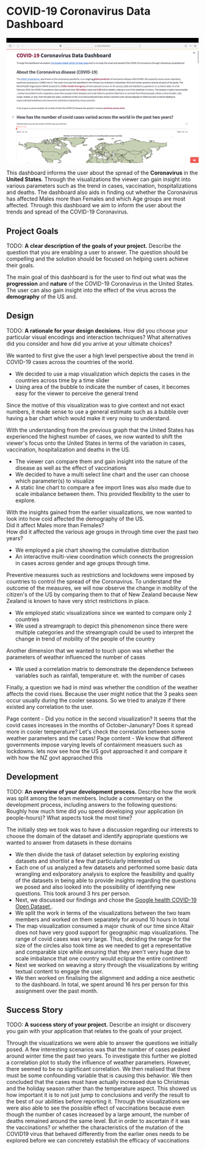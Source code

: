 # COVID-19 Coronavirus Data Dashboard

![A screenshot of the dashboard](screenshot.png)

This dashboard informs the user about the spread of the <b>Coronavirus</b> in the <b>United States</b>. Through the visualizations the viewer
can gain insight into various parameters such as the trend in cases, vaccination, hospitalizations and deaths. The dashboard also aids in 
finding out whether the Coronavirus has affected Males more than Females and which Age groups are most affected. 
Through this dashboard we aim to inform the user about the trends and spread of the 
COVID-19 Coronavirus. 

## Project Goals

TODO: **A clear description of the goals of your project.** Describe the question that you are enabling a user to answer. The question should be compelling and the solution should be focused on helping users achieve their goals. 
<p>The main goal of this dashboard is for the user to find out what was the <b>progression</b> and <b>nature</b>
of the COVID-19 Coronavirus in the United States. The user can also gain insight into the 
effect of the virus across the <b>demography</b> of the US and. </p>

## Design

TODO: **A rationale for your design decisions.** How did you choose your particular visual encodings and interaction techniques? What alternatives did you consider and how did you arrive at your ultimate choices?
<p>We wanted to first give the user a high level perspective about the trend in COVID-19 cases across the countries of the world.
<ul><li>We decided to use a map visualization which depicts the cases in the countries
across time by a time slider </li>
<li>Using area of the bubble to indicate the number of cases, it becomes easy for the viewer to perceive 
the general trend</li></ul>
Since the motive of this visualization was to give context and not exact numbers, it made sense to use a general estimate such as a bubble over having 
a bar chart which would make it very noisy to understand.</p>

<p>With the understanding from the previous graph that the United States has experienced the highest number of cases, we now wanted to shift the viewer's focus onto the United States in 
terms of the variation in cases, vaccination, hospitalization and
deaths in the US. 
<ul>
<li>The viewer can compare them and gain insight into
the nature of the disease as well as the effect of vaccinations</li>
<li> We decided to have a multi select line chart and the user can choose which parameter(s) to visualize</li>
<li>A static line chart to compare a fee import lines was also made due to scale imbalance between them. 
This provided flexibility to the user to explore.</li>
</ul></p>

<p>With the insights gained from the earlier visualizations, we now wanted to look into how coid affected the demography of the US.<br> 
Did it affect Males more than Females?  <br>
How did it affected the various age groups in through time over the past two years?<br>
<ul>
<li>We employed a pie chart showing the cumulative distribution </li>
<li>An interactive multi-view coordination which connects the progression in cases across gender and age groups through time.</li> 
</ul></p>

<p>
Preventive measures such as restrictions and lockdowns were imposed by countries to control the spread of the Coronavirus. 
To understand the outcome of the measures, we will now observe the change in moblity of the citizen's of the US by comparing
them to that of New Zealand because New Zealand is known to have very strict restrictions in place. 
<ul>
<li>We employed static visualizations since we wanted to compare only 2 countries</li>
<li>We used a streamgraph to depict this phenomenon since there were multiple categories and the streamgraph could be
used to interpret the change in trend of mobility of the people of the country</li>
</ul></p>

<p>
Another dimension that we wanted to touch upon was whether the parameters of weather influenced the number of cases
<ul>
<li>We used a correlation matrix to demonstrate the dependence between variables such as rainfall, temperature et. with 
the number of cases </li>
</ul></p>

Finally, a question we had in mind was whether the condition of the weather affects the covid rises. Because the user might notice
that the 3 peaks seen occur usually during the cooler seasons. So we tried to analyze if there existed any correlation to the user. 


Page content - Did you notice in the second visualization? It seems that the covid cases increases in the months of October-Janunary?
Does it spread more in cooler temperature? Let's check the correlation between some weather parameters and the cases!
Page content - We know that different governments impose varying levels of containment measuers such as lockdowns. 
lets now see how the US govt approached it and compare it with how the NZ govt appraoched this
## Development

TODO: **An overview of your development process.** Describe how the work was split among the team members. Include a commentary on the development process, including answers to the following questions: Roughly how much time did you spend developing your application (in people-hours)? What aspects took the most time?


The initially step we took was to have a discussion regarding our interests to choose the domain of the dataset and 
identify appropriate questions we wanted to answer from datasets in these domains
<ul>
<li>We then divide the task of dataset selection by exploring existing datasets and shortlist a few that particularly interested us</li>
<li>Each one of us analyzed a few datasets and performed some basic data wrangling and 
exlporatory analysis to explore the feasibility and quality of the datasets in being able to provide insights regarding the 
questions we posed and also looked into the possibility of identifying new questions. This took around 3 hrs per person. </li>
<li>Next, we discussed our findings and chose the <a href = 'https://goo.gle/covid-19-open-data'>Google health COVID-19 Open Dataset </a>. </li>
<li>We split the work in terms of the visualizations between the two team members and worked on them separately for around 10 hours in total</li>
<li>The map visualization consumed a major chunk of our time since Altair does not have very good support for geographic map visualizations.
The range of covid cases was very large. Thus, deciding the range for the size of the circles also took time as we needed to get a representative and comparable size while ensuring that they aren't very huge
due to scale imbalance that one country would eclipse the entire continent!</li>
<li>Next we worked on weaving a story through the visualizations by writing textual content to engage the user.</li>
<li>We then worked on finalising the alignment and adding a nice aesthetic to the dashboard.
In total, we spent around 16 hrs per person for this assignment over the past month. </li>
</ul>


## Success Story

TODO:  **A success story of your project.** Describe an insight or discovery you gain with your application that relates to the goals of your project.

<p>Through the visualizations we were able to answer the questions we initially posed. A few interesting scenarios was that the 
number of cases peaked around winter time the past two years. To investigate this further we plotted a correlation plot to study the influence of weather parameters.
However, there seemed to be no significant correlation. We then realised that there must be some confounding variable that is causing this behavior. 
We then concluded that the cases must have actually increased due to Christmas and the holiday season rather than the temperature aspect.
This showed us how important it is to not just jump to conclusions and verify the result to the best of our abilities before reporting it.
Through the visualizations we were also able to see the possible effect of vaccinations because even though the number of cases increased by a large amount, the number of deaths remained around the same level.
But in order to ascertain if it was the vaccinations? or whether the characteristics of the mutation of the COVID19 virus that behaved differently 
from the earlier ones needs to be explored before we can concretely establish the efficacy of vaccinations</p>